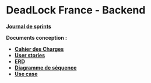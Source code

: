 # DeadLock France - Backend

**[Journal de sprints](docs/devlogs.md)**

**Documents conception :**

- **[Cahier des Charges](docs/concept/CDC.md)**
- **[User stories](docs/concept/user-stories.md)**
- **[ERD](docs/concept/ERD.png)**
- **[Diagramme de séquence](docs/concept/SequenceDiagram.png)**
- **[Use case](docs/concept/use%20case.png)**
